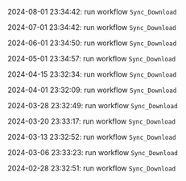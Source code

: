 2024-08-01 23:34:42: run workflow `Sync_Download` 

2024-07-01 23:34:42: run workflow `Sync_Download` 

2024-06-01 23:34:50: run workflow `Sync_Download` 

2024-05-01 23:34:57: run workflow `Sync_Download` 

2024-04-15 23:32:34: run workflow `Sync_Download` 

2024-04-01 23:32:09: run workflow `Sync_Download` 

2024-03-28 23:32:49: run workflow `Sync_Download` 

2024-03-20 23:33:17: run workflow `Sync_Download` 

2024-03-13 23:32:52: run workflow `Sync_Download` 

2024-03-06 23:33:23: run workflow `Sync_Download` 

2024-02-28 23:32:51: run workflow `Sync_Download` 


